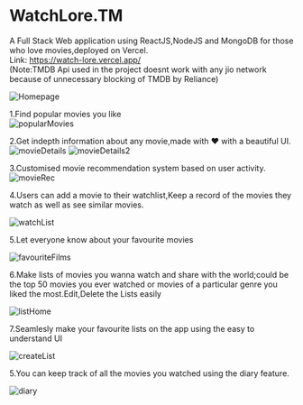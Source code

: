# WatchLore.TM

A Full Stack Web application using ReactJS,NodeJS and MongoDB for those who love movies,deployed on Vercel.<br/>
Link: https://watch-lore.vercel.app/<br/>
(Note:TMDB Api used in the project doesnt work with any jio network because of unnecessary blocking of TMDB by Reliance)

![Homepage](https://github.com/user-attachments/assets/8e6d85cf-11b7-4324-8704-d62998af656d)



1.Find popular movies you like<br/>
![popularMovies](https://github.com/user-attachments/assets/b9d350c1-69da-4333-90a8-6738d5a3c0c9)

2.Get indepth information about any movie,made with ❤️ with a beautiful UI.<br/>
![movieDetails](https://github.com/user-attachments/assets/cde19722-5d3a-45f5-928b-1f788587675f)
![movieDetails2](https://github.com/user-attachments/assets/d182f526-c2a1-409b-8da7-d0ce55cd3f4c)

3.Customised movie recommendation system based on user activity.<br/>
![movieRec](https://github.com/user-attachments/assets/5b20606b-44ec-4cac-97a1-8255217ce1f2)

4.Users can add a movie to their watchlist,Keep a record of the movies they watch as well as see similar movies.<br/>

![watchList](https://github.com/user-attachments/assets/8ecba183-3985-4880-b1d4-53076f81e6d2)

5.Let everyone know about your favourite movies

![favouriteFilms](https://github.com/user-attachments/assets/ee0a3ca6-de38-4181-9a1f-fa40054049ad)

6.Make lists of movies you wanna watch and share with the world;could be the top 50 movies you ever watched or movies of a particular genre you liked the most.Edit,Delete the Lists easily

![listHome](https://github.com/user-attachments/assets/6fed0e52-6130-4a48-8d1b-621ef525ae75)


7.Seamlesly make your favourite lists on the app using the easy to understand UI

![createList](https://github.com/user-attachments/assets/8d22523e-9a57-47d7-9edb-2a4423552cbd)

5.You can keep track of all the movies you watched using the diary feature.

![diary](https://github.com/user-attachments/assets/e07d9a5d-e83e-432d-a1e5-6612d4b599ce)

